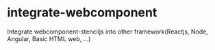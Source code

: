 # integrate-webcomponent
Integrate webcomponent-stenciljs into other framework(Reactjs, Node, Angular, Basic HTML web, ...)
